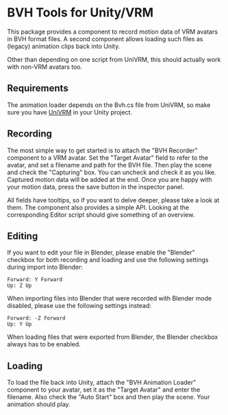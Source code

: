 ﻿BVH Tools for Unity/VRM
=======================

This package provides a component to record motion data of VRM avatars in BVH
format files. A second component allows loading such files as (legacy)
animation clips back into Unity.

Other than depending on one script from UniVRM, this should actually work
with non-VRM avatars too.

## Requirements

The animation loader depends on the Bvh.cs file from UniVRM, so make sure you
have [UniVRM](https://github.com/dwango/UniVRM) in your Unity project.

## Recording

The most simple way to get started is to attach the "BVH Recorder" component
to a VRM avatar. Set the "Target Avatar" field to refer to the avatar, and set
a filename and path for the BVH file. Then play the scene and check the
"Capturing" box. You can uncheck and check it as you like. Captured motion data
will be added at the end. Once you are happy with your motion data, press the
save button in the inspector panel.

All fields have tooltips, so if you want to delve deeper, please take a look at
them. The component also provides a simple API. Looking at the corresponding
Editor script should give something of an overview.

## Editing

If you want to edit your file in Blender, please enable the "Blender" checkbox
for both recording and loading and use the following settings during import
into Blender:

    Forward: Y Forward
    Up: Z Up

When importing files into Blender that were recorded with Blender mode disabled,
please use the following settings instead:

    Forward: -Z Forward
    Up: Y Up

When loading files that were exported from Blender, the Blender checkbox always
has to be enabled.

## Loading

To load the file back into Unity, attach the "BVH Animation Loader" component
to your avatar, set it as the "Target Avatar" and enter the filename. Also
check the "Auto Start" box and then play the scene. Your animation should play.
